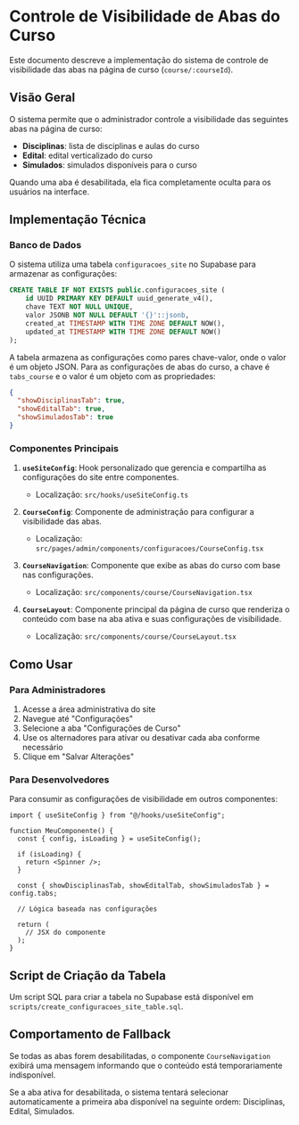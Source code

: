 # Controle de Visibilidade de Abas do Curso

Este documento descreve a implementação do sistema de controle de visibilidade das abas na página de curso (`course/:courseId`).

## Visão Geral

O sistema permite que o administrador controle a visibilidade das seguintes abas na página de curso:
- **Disciplinas**: lista de disciplinas e aulas do curso
- **Edital**: edital verticalizado do curso
- **Simulados**: simulados disponíveis para o curso

Quando uma aba é desabilitada, ela fica completamente oculta para os usuários na interface.

## Implementação Técnica

### Banco de Dados

O sistema utiliza uma tabela `configuracoes_site` no Supabase para armazenar as configurações:

```sql
CREATE TABLE IF NOT EXISTS public.configuracoes_site (
    id UUID PRIMARY KEY DEFAULT uuid_generate_v4(),
    chave TEXT NOT NULL UNIQUE,
    valor JSONB NOT NULL DEFAULT '{}'::jsonb,
    created_at TIMESTAMP WITH TIME ZONE DEFAULT NOW(),
    updated_at TIMESTAMP WITH TIME ZONE DEFAULT NOW()
);
```

A tabela armazena as configurações como pares chave-valor, onde o valor é um objeto JSON. Para as configurações de abas do curso, a chave é `tabs_course` e o valor é um objeto com as propriedades:

```json
{
  "showDisciplinasTab": true,
  "showEditalTab": true,
  "showSimuladosTab": true
}
```

### Componentes Principais

1. **`useSiteConfig`**: Hook personalizado que gerencia e compartilha as configurações do site entre componentes.
   - Localização: `src/hooks/useSiteConfig.ts`

2. **`CourseConfig`**: Componente de administração para configurar a visibilidade das abas.
   - Localização: `src/pages/admin/components/configuracoes/CourseConfig.tsx`

3. **`CourseNavigation`**: Componente que exibe as abas do curso com base nas configurações.
   - Localização: `src/components/course/CourseNavigation.tsx`

4. **`CourseLayout`**: Componente principal da página de curso que renderiza o conteúdo com base na aba ativa e suas configurações de visibilidade.
   - Localização: `src/components/course/CourseLayout.tsx`

## Como Usar

### Para Administradores

1. Acesse a área administrativa do site
2. Navegue até "Configurações"
3. Selecione a aba "Configurações de Curso"
4. Use os alternadores para ativar ou desativar cada aba conforme necessário
5. Clique em "Salvar Alterações"

### Para Desenvolvedores

Para consumir as configurações de visibilidade em outros componentes:

```tsx
import { useSiteConfig } from "@/hooks/useSiteConfig";

function MeuComponente() {
  const { config, isLoading } = useSiteConfig();
  
  if (isLoading) {
    return <Spinner />;
  }
  
  const { showDisciplinasTab, showEditalTab, showSimuladosTab } = config.tabs;
  
  // Lógica baseada nas configurações
  
  return (
    // JSX do componente
  );
}
```

## Script de Criação da Tabela

Um script SQL para criar a tabela no Supabase está disponível em `scripts/create_configuracoes_site_table.sql`.

## Comportamento de Fallback

Se todas as abas forem desabilitadas, o componente `CourseNavigation` exibirá uma mensagem informando que o conteúdo está temporariamente indisponível.

Se a aba ativa for desabilitada, o sistema tentará selecionar automaticamente a primeira aba disponível na seguinte ordem: Disciplinas, Edital, Simulados. 